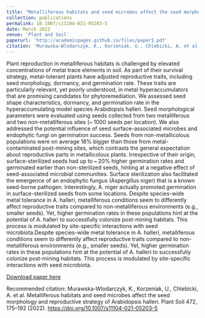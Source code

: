 ```yaml
---
title: "Metalliferous habitats and seed microbes affect the seed morphology and reproductive strategy of Arabidopsis halleri"
collection: publications
permalink: 10.1007/s11104-021-05203-5
date: March 2022
venue: 'Plant and Soil'
paperurl: 'http://academicpages.github.io/files/paper1.pdf'
citation: 'Murawska-Wlodarczyk, K., Korzeniak, U., Chlebicki, A. et al. Metalliferous habitats and seed microbes affect the seed morphology and reproductive strategy of Arabidopsis halleri. Plant Soil 472, 175–192 (2022). https://doi.org/10.1007/s11104-021-05203-5'
---
```

Plant reproduction in metalliferous habitats is challenged by elevated concentrations of metal trace elements in soil. As part of their survival strategy, metal-tolerant plants have adjusted reproductive traits, including seed morphology, dormancy, and germination rate. These traits are particularly relevant, yet poorly understood, in metal hyperaccumulators that are promising candidates for phytoremediation. We assessed seed shape characteristics, dormancy, and germination rate in the hyperaccumulating model species Arabidopsis halleri. Seed morphological parameters were evaluated using seeds collected from two metalliferous and two non-metalliferous sites (~ 1000 seeds per location). We also addressed the potential influence of seed surface-associated microbes and endophytic fungi on germination success. Seeds from non-metallicolous populations were on average 18% bigger than those from metal-contaminated post-mining sites, which contrasts the general expectation about reproductive parts in metallicolous plants. Irrespective of their origin, surface-sterilized seeds had up to ~ 20% higher germination rates and germinated earlier than non-sterilized seeds, hinting at a negative effect of seed-associated microbial communities. Surface sterilization also facilitated the emergence of an endophytic fungus (Aspergillus niger) that is a known seed-borne pathogen. Interestingly, A. niger actually promoted germination in surface-sterilized seeds from some locations. Despite species-wide metal tolerance in A. halleri, metalliferous conditions seem to differently affect reproductive traits compared to non-metalliferous environments (e.g., smaller seeds). Yet, higher germination rates in these populations hint at the potential of A. halleri to successfully colonize post-mining habitats. This process is modulated by site-specific interactions with seed microbiota.Despite species-wide metal tolerance in A. halleri, metalliferous conditions seem to differently affect reproductive traits compared to non-metalliferous environments (e.g., smaller seeds). Yet, higher germination rates in these populations hint at the potential of A. halleri to successfully colonize post-mining habitats. This process is modulated by site-specific interactions with seed microbiota.

[Download paper here](http://academicpages.github.io/files/paper1.pdf)

Recommended citation: Murawska-Wlodarczyk, K., Korzeniak, U., Chlebicki, A. et al. Metalliferous habitats and seed microbes affect the seed morphology and reproductive strategy of Arabidopsis halleri. Plant Soil 472, 175–192 (2022). https://doi.org/10.1007/s11104-021-05203-5
